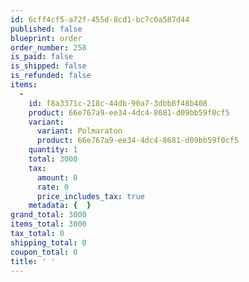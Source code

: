 ```yaml
---
id: 6cff4cf5-a72f-455d-8cd1-bc7c0a587d44
published: false
blueprint: order
order_number: 258
is_paid: false
is_shipped: false
is_refunded: false
items:
  -
    id: f8a3371c-218c-44db-90a7-3dbb8f48b408
    product: 66e767a9-ee34-4dc4-8681-d09bb59f0cf5
    variant:
      variant: Polmaraton
      product: 66e767a9-ee34-4dc4-8681-d09bb59f0cf5
    quantity: 1
    total: 3000
    tax:
      amount: 0
      rate: 0
      price_includes_tax: true
    metadata: {  }
grand_total: 3000
items_total: 3000
tax_total: 0
shipping_total: 0
coupon_total: 0
title: ' '
---
```

